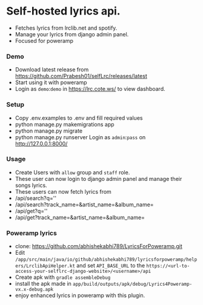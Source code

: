 # Self-hosted lyrics api.
- Fetches lyrics from lrclib.net and spotify.
- Manage your lyrics from django admin panel.
- Focused for poweramp

### Demo
- Download latest release from https://github.com/Prabesh01/selfLrc/releases/latest
- Start using it with poweramp
- Login as `demo`:`demo` in https://lrc.cote.ws/ to view dashboard. 

### Setup
- Copy .env.examples to .env and fill required values
- python manage.py makemigrations app
- python manage.py migrate
- python manage.py runserver
Login as `admin`:`pass` on http://127.0.0.1:8000/

### Usage
- Create Users with `allow` group and `staff` role.
- These user can now login to django admin panel and manage their songs lyrics.
- These users can now fetch lyrics from
 - /api/search?q=''
 - /api/search?track_name=&artist_name=&album_name=
 - /api/get?q=''
 - /api/get?track_name=&artist_name=&album_name=

 ### Poweramp lyrics
 - clone: https://github.com/abhishekabhi789/LyricsForPoweramp.git
 - Edit `/app/src/main/java/io/github/abhishekabhi789/lyricsforpoweramp/helpers/LrclibApiHelper.kt` and set `API_BASE_URL` to the `https://<url-to-access-your-selflrc-django-website>/<username>/api`
 - Create apk with `gradle assembleDebug`
 - install the apk made in `app/build/outputs/apk/debug/Lyrics4Poweramp-vx.x-debug.apk`
 - enjoy enhanced lyrics in poweramp with this plugin.
 